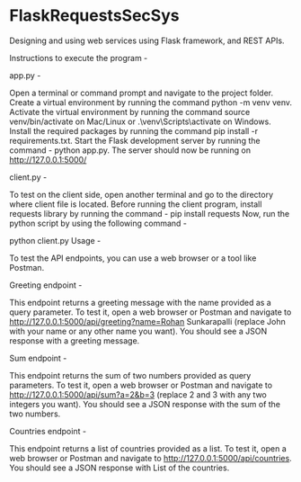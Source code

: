 # FlaskRequestsSecSys

Designing and using web services using Flask framework, and REST APIs.

Instructions to execute the program -

app.py -

Open a terminal or command prompt and navigate to the project folder. Create a virtual environment by running the command python -m venv venv. Activate the virtual environment by running the command source venv/bin/activate on Mac/Linux or .\venv\Scripts\activate on Windows. Install the required packages by running the command pip install -r requirements.txt. Start the Flask development server by running the command - python app.py. The server should now be running on http://127.0.0.1:5000/

client.py -

To test on the client side, open another terminal and go to the directory where client file is located. Before running the client program, install requests library by running the command - pip install requests Now, run the python script by using the following command -

python client.py
Usage -

To test the API endpoints, you can use a web browser or a tool like Postman.

Greeting endpoint -

This endpoint returns a greeting message with the name provided as a query parameter. To test it, open a web browser or Postman and navigate to http://127.0.0.1:5000/api/greeting?name=Rohan Sunkarapalli (replace John with your name or any other name you want). You should see a JSON response with a greeting message.

Sum endpoint -

This endpoint returns the sum of two numbers provided as query parameters. To test it, open a web browser or Postman and navigate to http://127.0.0.1:5000/api/sum?a=2&b=3 (replace 2 and 3 with any two integers you want). You should see a JSON response with the sum of the two numbers.

Countries endpoint -

This endpoint returns a list of countries provided as a list. To test it, open a web browser or Postman and navigate to http://127.0.0.1:5000/api/countries. You should see a JSON response with List of the countries.
